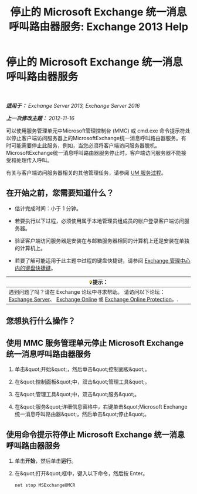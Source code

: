﻿---
title: '停止的 Microsoft Exchange 统一消息呼叫路由器服务: Exchange 2013 Help'
TOCTitle: 停止的 Microsoft Exchange 统一消息呼叫路由器服务
ms:assetid: 79935528-1a8c-4f22-826c-8f9a60f4f6f4
ms:mtpsurl: https://technet.microsoft.com/zh-cn/library/JJ673535(v=EXCHG.150)
ms:contentKeyID: 50556603
ms.date: 05/21/2018
mtps_version: v=EXCHG.150
ms.translationtype: MT
---

# 停止的 Microsoft Exchange 统一消息呼叫路由器服务

 

_**适用于：** Exchange Server 2013, Exchange Server 2016_

_**上一次修改主题：** 2012-11-16_

可以使用服务管理单元中Microsoft管理控制台 (MMC) 或 cmd.exe 命令提示符处以停止客户端访问服务器上的MicrosoftExchange统一消息呼叫路由器服务。有时可能需要停止此服务，例如，当您必须将客户端访问服务器脱机。MicrosoftExchange统一消息呼叫路由器服务停止时，客户端访问服务器不能接受和处理传入呼叫。

有关与客户端访问服务器相关的其他管理任务，请参阅 [UM 服务过程](um-services-procedures-exchange-2013-help.md)。

## 在开始之前，您需要知道什么？

  - 估计完成时间：小于 1 分钟。

  - 若要执行以下过程，必须使用属于本地管理员组成员的帐户登录客户端访问服务器。

  - 验证客户端访问服务器是安装在与邮箱服务器相同的计算机上还是安装在单独的计算机上。

  - 若要了解可能适用于此主题中过程的键盘快捷键，请参阅 [Exchange 管理中心内的键盘快捷键](keyboard-shortcuts-in-the-exchange-admin-center-exchange-online-protection-help.md)。

<table>
<thead>
<tr class="header">
<th><img src="images/Bb124558.tip(EXCHG.150).gif" title="提示" alt="提示" />提示：</th>
</tr>
</thead>
<tbody>
<tr class="odd">
<td>遇到问题了吗？请在 Exchange 论坛中寻求帮助。 请访问以下论坛：<a href="https://go.microsoft.com/fwlink/p/?linkid=60612">Exchange Server</a>、 <a href="https://go.microsoft.com/fwlink/p/?linkid=267542">Exchange Online</a> 或 <a href="https://go.microsoft.com/fwlink/p/?linkid=285351">Exchange Online Protection</a>。.</td>
</tr>
</tbody>
</table>


## 您想执行什么操作？

## 使用 MMC 服务管理单元停止 Microsoft Exchange 统一消息呼叫路由器服务

1.  单击\&quot;开始\&quot;，然后单击\&quot;控制面板\&quot;。

2.  在\&quot;控制面板\&quot;中，双击\&quot;管理工具\&quot;。

3.  在\&quot;管理工具\&quot;中，双击\&quot;服务\&quot;。

4.  在\&quot;服务\&quot;详细信息窗格中，右键单击\&quot;Microsoft Exchange 统一消息呼叫路由器\&quot;，然后单击\&quot;停止\&quot;。

## 使用命令提示符停止 Microsoft Exchange 统一消息呼叫路由器服务

1.  单击**开始**，然后单击**运行**。

2.  在\&quot;打开\&quot;框中，键入以下命令，然后按 Enter。
    
        net stop MSExchangeUMCR

